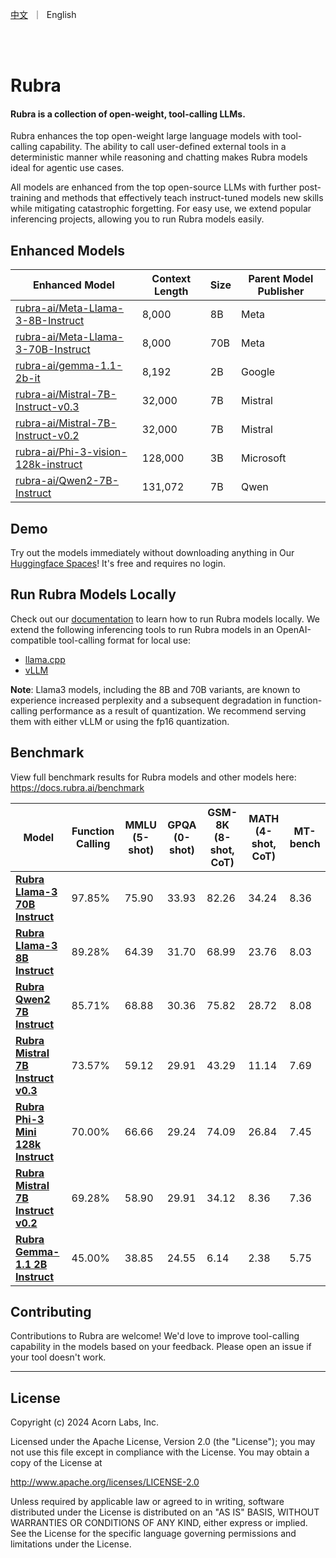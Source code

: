 <p align="left">
    <a href="README_CN.md">中文</a>&nbsp ｜ &nbspEnglish&nbsp </a>
</p>
<br><br>

# Rubra

#### Rubra is a collection of open-weight, tool-calling LLMs.

Rubra enhances the top open-weight large language models with tool-calling capability. The ability to call user-defined external tools in a deterministic manner while reasoning and chatting makes Rubra models ideal for agentic use cases.

All models are enhanced from the top open-source LLMs with further post-training and methods that effectively teach instruct-tuned models new skills while mitigating catastrophic forgetting. For easy use, we extend popular inferencing projects, allowing you to run Rubra models easily.

## Enhanced Models

| Enhanced Model                                                        | Context Length | Size | Parent Model Publisher |
|-----------------------------------------------------------------------|----------------|------|------------------------|
| [rubra-ai/Meta-Llama-3-8B-Instruct](https://huggingface.co/rubra-ai/Meta-Llama-3-8B-Instruct)   | 8,000          | 8B   | Meta             |
| [rubra-ai/Meta-Llama-3-70B-Instruct](https://huggingface.co/rubra-ai/Meta-Llama-3-70B-Instruct) | 8,000          | 70B  | Meta             |
| [rubra-ai/gemma-1.1-2b-it](https://huggingface.co/rubra-ai/gemma-1.1-2b-it)                     | 8,192          | 2B   | Google                 |
| [rubra-ai/Mistral-7B-Instruct-v0.3](https://huggingface.co/rubra-ai/Mistral-7B-Instruct-v0.3)   | 32,000         | 7B   | Mistral              |
| [rubra-ai/Mistral-7B-Instruct-v0.2](https://huggingface.co/rubra-ai/Mistral-7B-Instruct-v0.2)    | 32,000         | 7B   | Mistral              |
| [rubra-ai/Phi-3-vision-128k-instruct](https://huggingface.co/rubra-ai/Phi-3-vision-128k-instruct)| 128,000        | 3B   | Microsoft              |
| [rubra-ai/Qwen2-7B-Instruct](https://huggingface.co/rubra-ai/Qwen2-7B-Instruct)                 | 131,072        | 7B   | Qwen                   |

## Demo

Try out the models immediately without downloading anything in Our [Huggingface Spaces]([https://huggingface.co/spaces/sanjay920/rubra-v0.1-dev](https://huggingface.co/spaces/sanjay920/rubra-v0.1-function-calling))! It's free and requires no login.

## Run Rubra Models Locally

Check out our [documentation](https://docs.rubra.ai/category/serving--inferencing) to learn how to run Rubra models locally.
We extend the following inferencing tools to run Rubra models in an OpenAI-compatible tool-calling format for local use:

- [llama.cpp](https://github.com/rubra-ai/tools.cpp)
- [vLLM](https://github.com/rubra-ai/vllm)

**Note**: Llama3 models, including the 8B and 70B variants, are known to experience increased perplexity and a subsequent degradation in function-calling performance as a result of quantization. We recommend serving them with either vLLM or using the fp16 quantization.

## Benchmark

View full benchmark results for Rubra models and other models here: https://docs.rubra.ai/benchmark

| Model                                                     | Function Calling | MMLU (5-shot) | GPQA (0-shot) | GSM-8K (8-shot, CoT) | MATH (4-shot, CoT) | MT-bench |
|-----------------------------------------------------------|------------------|---------------|---------------|----------------------|--------------------|----------|
| [**Rubra Llama-3 70B Instruct**](https://huggingface.co/rubra-ai/Meta-Llama-3-70B-Instruct)       | 97.85%           | 75.90         | 33.93         | 82.26                | 34.24              | 8.36     |
| [**Rubra Llama-3 8B Instruct**](https://huggingface.co/rubra-ai/Meta-Llama-3-8B-Instruct)        | 89.28%           | 64.39         | 31.70         | 68.99                | 23.76              | 8.03     |
| [**Rubra Qwen2 7B Instruct**](https://huggingface.co/rubra-ai/Qwen2-7B-Instruct)                 | 85.71%           | 68.88         | 30.36         | 75.82                | 28.72              | 8.08     |
| [**Rubra Mistral 7B Instruct v0.3**](https://huggingface.co/rubra-ai/Mistral-7B-Instruct-v0.3)   | 73.57%           | 59.12         | 29.91         | 43.29                | 11.14              | 7.69     |
| [**Rubra Phi-3 Mini 128k Instruct**](https://huggingface.co/rubra-ai/Phi-3-mini-128k-instruct)   | 70.00%           | 66.66         | 29.24         | 74.09                | 26.84              | 7.45     |
| [**Rubra Mistral 7B Instruct v0.2**](https://huggingface.co/rubra-ai/Mistral-7B-Instruct-v0.2)   | 69.28%           | 58.90         | 29.91         | 34.12                | 8.36               | 7.36     |
| [**Rubra Gemma-1.1 2B Instruct**](https://huggingface.co/rubra-ai/gemma-1.1-2b-it)               | 45.00%           | 38.85         | 24.55         | 6.14                 | 2.38               | 5.75     |

## Contributing

Contributions to Rubra are welcome! We'd love to improve tool-calling capability in the models based on your feedback. Please open an issue if your tool doesn't work.

---

## License

Copyright (c) 2024 Acorn Labs, Inc.

Licensed under the Apache License, Version 2.0 (the "License"); you may not use this file except in compliance with the License. You may obtain a copy of the License at

<http://www.apache.org/licenses/LICENSE-2.0>

Unless required by applicable law or agreed to in writing, software distributed under the License is distributed on an "AS IS" BASIS, WITHOUT WARRANTIES OR CONDITIONS OF ANY KIND, either express or implied. See the License for the specific language governing permissions and limitations under the License.
